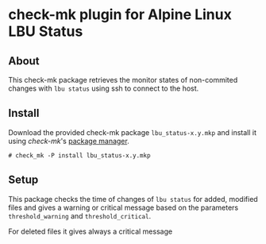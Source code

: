 check-mk plugin for Alpine Linux LBU Status
===========================================


About
-----

This check-mk package retrieves the monitor states of non-commited changes with `lbu status` using ssh to connect to the host.


Install
-------

Download the provided check-mk package `lbu_status-x.y.mkp` and install it using *check-mk*'s 
[package manager](https://mathias-kettner.de/cms_mkps.html#Installation%20eines%20MKPs-1).


```console
# check_mk -P install lbu_status-x.y.mkp
```

Setup
-----

This package checks the time of changes of  `lbu status` for added, modified files and gives a warning or 
critical message based on the parameters `threshold_warning` and `threshold_critical`.

For deleted files it gives always a critical message
